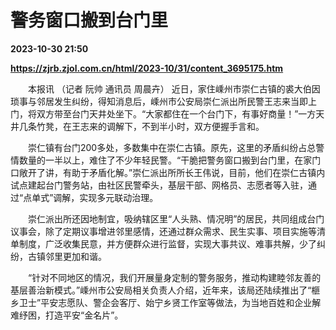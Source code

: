 # 警务窗口搬到台门里

**2023-10-30 21:50**

**https://zjrb.zjol.com.cn/html/2023-10/31/content_3695175.htm**

　　本报讯 （记者 阮帅 通讯员 周晨卉） 近日，家住嵊州市崇仁古镇的裘大伯因琐事与邻居发生纠纷，得知消息后，嵊州市公安局崇仁派出所民警王志来当即上门，将双方带至台门天井处坐下。“大家都住在一个台门下，有事好商量！”一方天井几条竹凳，在王志来的调解下，不到半小时，双方便握手言和。

　　崇仁镇有台门200多处，多数集中在崇仁古镇。原先，这里的矛盾纠纷占总警情数量的一半以上，难住了不少年轻民警。“干脆把警务窗口搬到台门里，在家门口敞开了讲，有助于矛盾化解。”崇仁派出所所长王伟说，目前，他们在崇仁古镇内试点建起台门警务站，由社区民警牵头，基层干部、网格员、志愿者等入驻，通过“点单式”调解，实现多元联动治理。

　　崇仁派出所还因地制宜，吸纳辖区里“人头熟、情况明”的居民，共同组成台门议事会，除了定期议事增进邻里感情，还通过群众需求、民生实事、项目实施等清单制度，广泛收集民意，并方便群众进行监督，实现大事共议、难事共解，少了纠纷，古镇邻里更加和谐。

　　“针对不同地区的情况，我们开展量身定制的警务服务，推动构建睦邻友善的基层善治新模式。”嵊州市公安局相关负责人介绍，近年来，该局还陆续推出了“榧乡卫士”平安志愿队、警企会客厅、始宁乡贤工作室等做法，为当地百姓和企业解难纾困，打造平安“金名片”。